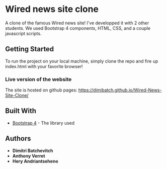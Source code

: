 # Wired news site clone
A clone of the famous Wired news site! I've developped it with 2 other students. We used Bootstrap 4 components, HTML, CSS, and a couple javascript scripts.


## Getting Started

To run the project on your local machine, simply clone the repo and fire up index.html with your favorite browser!

### Live version of the website

The site is hosted on github pages: https://dimibatch.github.io/Wired-News-Site-Clone/

## Built With

* [Bootstrap 4](https://getbootstrap.com/docs/4.1/getting-started/introduction/) - The library used

## Authors

* **Dimitri Batchevitch**
* **Anthony Verret**
* **Hery Andriantseheno**
